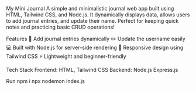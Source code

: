 My Mini Journal
A simple and minimalistic journal web app built using HTML, Tailwind CSS, and Node.js. It dynamically displays data, allows users to add journal entries, and update their name. Perfect for keeping quick notes and practicing basic CRUD operations!

Features
📝 Add journal entries dynamically
✏️ Update the username easily
💻 Built with Node.js for server-side rendering
🎨 Responsive design using Tailwind CSS
⚡ Lightweight and beginner-friendly

Tech Stack
Frontend: HTML, Tailwind CSS
Backend: Node.js Express.js

Run
npm i
npx nodemon index.js
